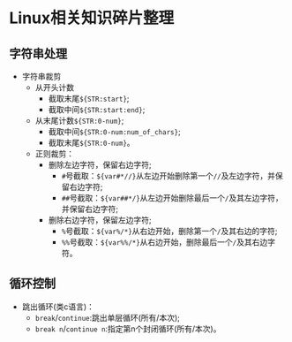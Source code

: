 # Linux相关知识碎片整理
## 字符串处理
- 字符串裁剪
  - 从开头计数
	- 截取末尾`${STR:start}`;
	- 截取中间`${STR:start:end}`;
  - 从末尾计数`${STR:0-num}`;
	- 截取中间`${STR:0-num:num_of_chars}`;
	- 截取末尾`${STR:0-num}`。
  - 正则裁剪：
	- 删除左边字符，保留右边字符;
	  - `#`号截取：`${var#*//}`从左边开始删除第一个`//`及左边字符，并保留右边字符;
	  - `##`号截取：`${var##*/}`从左边开始删除最后一个`/`及其左边字符，并保留右边字符;
	- 删除右边字符，保留左边字符;
	  - `%`号截取：`${var%/*}`从右边开始，删除第一个`/`及其右边的字符;
	  - `%%`号截取：`${var%%/*}`从右边开始，删除最后一个`/`及其右边字符。

## 循环控制
- 跳出循环(类c语言)：
  - `break`/`continue`:跳出单层循环(所有/本次);
  - `break n`/`continue n`:指定第n个封闭循环(所有/本次)。
